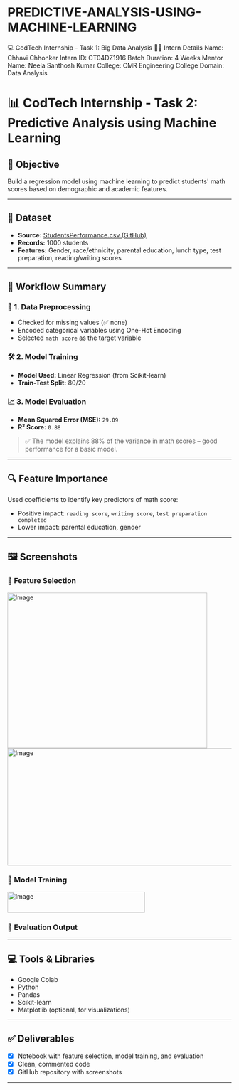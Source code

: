 # PREDICTIVE-ANALYSIS-USING-MACHINE-LEARNING
💻 CodTech Internship - Task 1: Big Data Analysis
🧑‍🎓 Intern Details
Name: Chhavi Chhonker
Intern ID: CT04DZ1916
Batch Duration: 4 Weeks
Mentor Name: Neela Santhosh Kumar
College: CMR Engineering College
Domain: Data Analysis
# 📊 CodTech Internship - Task 2: Predictive Analysis using Machine Learning

## 🎯 Objective
Build a regression model using machine learning to predict students' math scores based on demographic and academic features.

---

## 📁 Dataset
- **Source:** [StudentsPerformance.csv (GitHub)](https://raw.githubusercontent.com/rashida048/Datasets/refs/heads/master/StudentsPerformance.csv)
- **Records:** 1000 students
- **Features:** Gender, race/ethnicity, parental education, lunch type, test preparation, reading/writing scores

---

## 🧠 Workflow Summary

### 📌 1. Data Preprocessing
- Checked for missing values (✅ none)
- Encoded categorical variables using One-Hot Encoding
- Selected `math score` as the target variable

### 🛠️ 2. Model Training
- **Model Used:** Linear Regression (from Scikit-learn)
- **Train-Test Split:** 80/20

### 📈 3. Model Evaluation
- **Mean Squared Error (MSE):** `29.09`
- **R² Score:** `0.88`

> ✅ The model explains 88% of the variance in math scores – good performance for a basic model.

---

## 🔍 Feature Importance
Used coefficients to identify key predictors of math score:
- Positive impact: `reading score`, `writing score`, `test preparation completed`
- Lower impact: parental education, gender

---

## 🖼️ Screenshots
### 🔹 Feature Selection
<img width="449" height="350" alt="Image" src="https://github.com/user-attachments/assets/683381f6-32a0-4cb8-8746-4ef70afea281" />

<img width="613" height="264" alt="Image" src="https://github.com/user-attachments/assets/d01b5667-f320-42bc-b002-0c515cf46fc0" />

### 🔹 Model Training
<img width="309" height="47" alt="Image" src="https://github.com/user-attachments/assets/0ab6b1b0-50c7-4d8f-9541-a84491ce4f86" />


### 🔹 Evaluation Output

---

## 💻 Tools & Libraries
- Google Colab
- Python
- Pandas
- Scikit-learn
- Matplotlib (optional, for visualizations)

---

## ✅ Deliverables
- [x] Notebook with feature selection, model training, and evaluation
- [x] Clean, commented code
- [x] GitHub repository with screenshots

---


